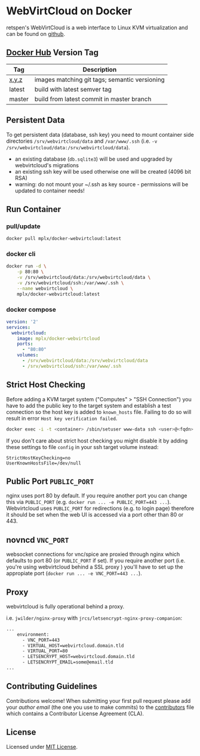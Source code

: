 # WebVirtCloud on Docker

retspen's WebVirtCloud is a web interface to Linux KVM virtualization and can be found on [github](https://github.com/retspen/webvirtcloud).

## [Docker Hub](https://hub.docker.com/r/mplx/docker-webvirtcloud/) Version Tag

Tag                                                                           | Description
----------------------------------------------------------------------------- | -----------
[x.y.z](https://github.com/mplx/docker-webvirtcloud/blob/master/CHANGELOG.md) | images matching git tags; semantic versioning
latest                                                                        | build with latest semver tag
master                                                                        | build from latest commit in master branch

## Persistent Data

To get persistent data (database, ssh key) you need to mount container side directories `/srv/webvirtcloud/data` and `/var/www/.ssh` (i.e. `-v /srv/webvirtcloud/data:/srv/webvirtcloud/data`).

- an existing database (`db.sqlite3`) will be used and upgraded by webvirtcloud's migrations
- an existing ssh key will be used otherwise one will be created (4096 bit RSA)
- warning: do not mount your ~/.ssh as key source - permissions will be updated to container needs!

## Run Container

### pull/update

```bash
docker pull mplx/docker-webvirtcloud:latest
```

### docker cli

```bash    
docker run -d \
    -p 80:80 \
    -v /srv/webvirtcloud/data:/srv/webvirtcloud/data \
    -v /srv/webvirtcloud/ssh:/var/www/.ssh \
    --name webvirtcloud \
    mplx/docker-webvirtcloud:latest
```

### docker compose

```yml
version: '2'
services:
  webvirtcloud:
    image: mplx/docker-webvirtcloud
    ports:
      - "80:80"
    volumes:
      - /srv/webvirtcloud/data:/srv/webvirtcloud/data
      - /srv/webvirtcloud/ssh:/var/www/.ssh
```

## Strict Host Checking

Before adding a KVM target system ("Computes" > "SSH Connection") you have to add the public key to the target system and establish a test connection so the host key is added to `known_hosts` file. Failing to do so will result in error `Host key verification failed`.

```bash
docker exec -i -t <container> /sbin/setuser www-data ssh <user>@<fqdn>
```

If you don't care about strict host checking you might disable it by adding these settings to file `config` in your ssh target volume instead:

```
StrictHostKeyChecking=no
UserKnownHostsFile=/dev/null 
```

## Public Port `PUBLIC_PORT`

nginx uses port 80 by default. If you require another port you can change this via `PUBLIC_PORT` (e.g. `docker run ... -e PUBLIC_PORT=443 ...`). Webvirtcloud uses `PUBLIC_PORT` for redirections (e.g. to login page) therefore it should be set when the web UI is accessed via a port other than 80 or 443. 

## novncd `VNC_PORT`

websocket connections for vnc/spice are proxied through nginx which defaults to port 80 (or `PUBLIC_PORT` if set). If you require another port (i.e. you're using webvirtcloud behind a SSL proxy ) you'll have to set up the appropiate port (`docker run ... -e VNC_PORT=443 ...`).

## Proxy

webvirtcloud is fully operational behind a proxy.

i.e. `jwilder/nginx-proxy` with `jrcs/letsencrypt-nginx-proxy-companion`:

```bash
...
    environment:
      - VNC_PORT=443
      - VIRTUAL_HOST=webvirtcloud.domain.tld
      - VIRTUAL_PORT=80
      - LETSENCRYPT_HOST=webvirtcloud.domain.tld
      - LETSENCRYPT_EMAIL=some@email.tld
...
```

## Contributing Guidelines

Contributions welcome! When submitting your first pull request please add your _author email_ (the one you use to make commits) to the [contributors](CONTRIBUTORS) file which contains a Contributor License Agreement (CLA).

## License

Licensed under [MIT License](LICENSE).
